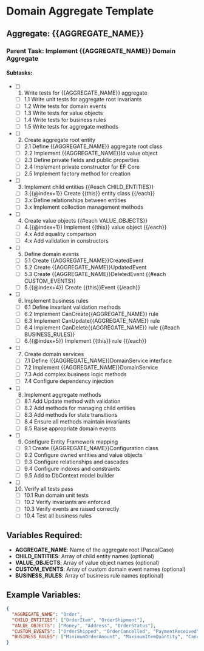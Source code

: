 # Domain Aggregate Template

## Aggregate: {{AGGREGATE_NAME}}

### Parent Task: Implement {{AGGREGATE_NAME}} Domain Aggregate

#### Subtasks:

- [ ] 1. Write tests for {{AGGREGATE_NAME}} aggregate
  - [ ] 1.1 Write unit tests for aggregate root invariants
  - [ ] 1.2 Write tests for domain events
  - [ ] 1.3 Write tests for value objects
  - [ ] 1.4 Write tests for business rules
  - [ ] 1.5 Write tests for aggregate methods

- [ ] 2. Create aggregate root entity
  - [ ] 2.1 Define {{AGGREGATE_NAME}} aggregate root class
  - [ ] 2.2 Implement {{AGGREGATE_NAME}}Id value object
  - [ ] 2.3 Define private fields and public properties
  - [ ] 2.4 Implement private constructor for EF Core
  - [ ] 2.5 Implement factory method for creation

- [ ] 3. Implement child entities
{{#each CHILD_ENTITIES}}
  - [ ] 3.{{@index+1}} Create {{this}} entity class
{{/each}}
  - [ ] 3.x Define relationships between entities
  - [ ] 3.x Implement collection management methods

- [ ] 4. Create value objects
{{#each VALUE_OBJECTS}}
  - [ ] 4.{{@index+1}} Implement {{this}} value object
{{/each}}
  - [ ] 4.x Add equality comparison
  - [ ] 4.x Add validation in constructors

- [ ] 5. Define domain events
  - [ ] 5.1 Create {{AGGREGATE_NAME}}CreatedEvent
  - [ ] 5.2 Create {{AGGREGATE_NAME}}UpdatedEvent
  - [ ] 5.3 Create {{AGGREGATE_NAME}}DeletedEvent
{{#each CUSTOM_EVENTS}}
  - [ ] 5.{{@index+4}} Create {{this}}Event
{{/each}}

- [ ] 6. Implement business rules
  - [ ] 6.1 Define invariant validation methods
  - [ ] 6.2 Implement CanCreate{{AGGREGATE_NAME}} rule
  - [ ] 6.3 Implement CanUpdate{{AGGREGATE_NAME}} rule
  - [ ] 6.4 Implement CanDelete{{AGGREGATE_NAME}} rule
{{#each BUSINESS_RULES}}
  - [ ] 6.{{@index+5}} Implement {{this}} rule
{{/each}}

- [ ] 7. Create domain services
  - [ ] 7.1 Define I{{AGGREGATE_NAME}}DomainService interface
  - [ ] 7.2 Implement {{AGGREGATE_NAME}}DomainService
  - [ ] 7.3 Add complex business logic methods
  - [ ] 7.4 Configure dependency injection

- [ ] 8. Implement aggregate methods
  - [ ] 8.1 Add Update method with validation
  - [ ] 8.2 Add methods for managing child entities
  - [ ] 8.3 Add methods for state transitions
  - [ ] 8.4 Ensure all methods maintain invariants
  - [ ] 8.5 Raise appropriate domain events

- [ ] 9. Configure Entity Framework mapping
  - [ ] 9.1 Create {{AGGREGATE_NAME}}Configuration class
  - [ ] 9.2 Configure owned entities and value objects
  - [ ] 9.3 Configure relationships and cascades
  - [ ] 9.4 Configure indexes and constraints
  - [ ] 9.5 Add to DbContext model builder

- [ ] 10. Verify all tests pass
  - [ ] 10.1 Run domain unit tests
  - [ ] 10.2 Verify invariants are enforced
  - [ ] 10.3 Verify events are raised correctly
  - [ ] 10.4 Test all business rules

## Variables Required:
- **AGGREGATE_NAME**: Name of the aggregate root (PascalCase)
- **CHILD_ENTITIES**: Array of child entity names (optional)
- **VALUE_OBJECTS**: Array of value object names (optional)
- **CUSTOM_EVENTS**: Array of custom domain event names (optional)
- **BUSINESS_RULES**: Array of business rule names (optional)

## Example Variables:
```json
{
  "AGGREGATE_NAME": "Order",
  "CHILD_ENTITIES": ["OrderItem", "OrderShipment"],
  "VALUE_OBJECTS": ["Money", "Address", "OrderStatus"],
  "CUSTOM_EVENTS": ["OrderShipped", "OrderCancelled", "PaymentReceived"],
  "BUSINESS_RULES": ["MinimumOrderAmount", "MaximumItemQuantity", "CancellationDeadline"]
}
```